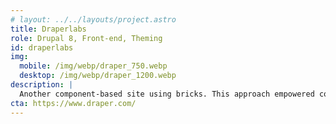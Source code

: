 ```yaml
---
# layout: ../../layouts/project.astro
title: Draperlabs
role: Drupal 8, Front-end, Theming
id: draperlabs
img:
  mobile: /img/webp/draper_750.webp
  desktop: /img/webp/draper_1200.webp
description: |
  Another component-based site using bricks. This approach empowered content editors through an increase in site control without messing with the integrity of the design.
cta: https://www.draper.com/
---
```

